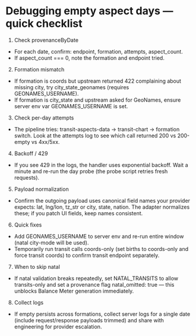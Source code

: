 # Debugging empty aspect days — quick checklist

1) Check provenanceByDate
- For each date, confirm: endpoint, formation, attempts, aspect_count.
- If aspect_count === 0, note the formation and endpoint tried.

2) Formation mismatch
- If formation is coords but upstream returned 422 complaining about missing city, try city_state_geonames (requires GEONAMES_USERNAME).
- If formation is city_state and upstream asked for GeoNames, ensure server env var GEONAMES_USERNAME is set.

3) Check per-day attempts
- The pipeline tries: transit-aspects-data → transit-chart → formation switch. Look at the attempts log to see which call returned 200 vs 200-empty vs 4xx/5xx.

4) Backoff / 429
- If you see 429 in the logs, the handler uses exponential backoff. Wait a minute and re-run the day probe (the probe script retries fresh requests).

5) Payload normalization
- Confirm the outgoing payload uses canonical field names your provider expects: lat, lng/lon, tz_str or city, state, nation. The adapter normalizes these; if you patch UI fields, keep names consistent.

6) Quick fixes
- Add GEONAMES_USERNAME to server env and re-run entire window (natal city-mode will be used).
- Temporarily run transit calls coords-only (set births to coords-only and force transit coords) to confirm transit endpoint separately.

7) When to skip natal
- If natal validation breaks repeatedly, set NATAL_TRANSITS to allow transits-only and set a provenance flag natal_omitted: true — this unblocks Balance Meter generation immediately.

8) Collect logs
- If empty persists across formations, collect server logs for a single date (include request/response payloads trimmed) and share with engineering for provider escalation.
